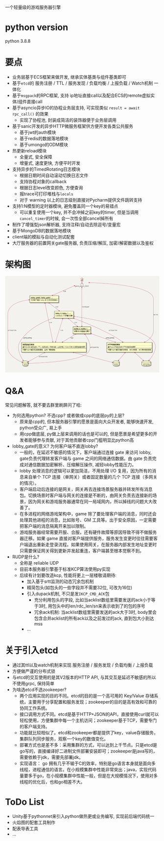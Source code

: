 一个轻量级的游戏服务器引擎


# python version

python 3.8.8


# 要点

- 业务层基于ECS框架来做开发, 继承实体基类与组件基类即可
- 基于`etcd`的 服务注册 / TTL / 服务发现 / 负载均衡 / 上报负载 / Watch机制 一体化
- 基于`msgpack`的RPC框架, 支持 ip地址直接call以及配合ECS的remote虚拟实体/组件直接call
- 基于asyncio异步IO的协程业务层支持, 可实现类似 `result = await rpc_call()` 的效果
    - 实现了协程池, 封装成简洁的装饰器便于业务层调用
- 基于sanic开发的异步HTTP微服务框架供方便开发各类公共服务
    - 基于jwt的auth模块
    - 基于redis的数据落地模块
    - 基于umongo的ODM模块
- 热更新reload模块
    - 全量式, 安全保障
    - 增量式, 速度更快, 方便平时开发
- 支持异步的TimedRotating日志模块
    - 根据日期时间自动滚动切换日志文件
    - 支持协程对象的callback
    - 根据日志level改变颜色, 方便查询
    - 报trace可打印堆栈与`locals`
    - 对于 warning 以上的日志级别直接对Pycharm提供文件跳转支持
- 支持1:N模型的定时器模块, 避免覆盖同一个key的易错点 
    - 可以重复使用一个key, 并不会冲掉之前key的timer, 但是当调用`cancel_timer`的时候, 会一次性全部cancel掉所有
- 制作了增强型json解析器, 支持注释/自动去除逗号/变量宏
- 基于MongoDB的数据落地模块
- client端的模拟与自动化测试配套
- 大厅服务器的前置网关gate服务器, 负责压缩/解压, 加密/解密数据以及鉴权


# 架构图

![](/img/img_1.png)

# Q&A

常见问题解答, 就不要去群里刷屏问了哈:  
* 为何选用python? 不选cpp? 或者做成cpp的底层py的上层?
    * 原来是cpp的, 但本服务器引擎的愿景是面向大众开发者, 能够快速开发, python受众广, 易上手
    * 用cpp做底层, py做上层来调用的话也是可以的, 但是愿景是希望更多的开发者能够参与贡献, 对于其他贡献者cpp门槛明显比python高
* lobby_gate的意义? 为何客户端不直连lobby?
    * 一般的，在延迟不敏感的情况下，客户端通过连接 gate 来访问 lobby, gate负责代理转发客户端与 game 之间的网络通信数据。由 gate 负责完成对通信数据加密解析、压缩解压操作, 减轻lobby性能压力。
    * lobby 处理消息的逻辑可以更加简洁，不用处理 I/O 复用，因为所有的消息来自单个 TCP 连接（单网关）或者固定数量的几个 TCP 连接（多网关的情况）。
    * 客户端启动后连接的是网关，网关再去连接场景服务器并转发所有消息包。切换场景时客户端与网关的连接是不断的，由网关负责去连接新的场景，因为网关和游戏服务器通常在同一局域网内，所以掉线的问题大大改善了。
    * 在多进程的网络游戏架构中，game 除了要处理客户端的消息，同时还会处理其他进程的消息，比如账号、GM 工具等。出于安全原因，一定需要把客户端的消息隔离开来加以限制。
    * 游戏服务器经常需要开服、合服，还有硬件故障等原因导致不得不做服务器迁移。如果 game 直接对客户端提供服务，服务发生变更时往往需要客户端退出重新走登录流程。如果使用网关，在服务器内部发生地址变更时只需要保证网关得到更新并发起重连，客户端甚至根本觉察不到。
* RUDP是什么?
    * 全称是 reliable UDP
    * 目前本服务器引擎基于标准KCP算法使用py实现
    * 后续有计划要改造kcp, 性能将更上一层楼敬请期待:
        * 加入基于srtt监测的动态冗余包机制
        * 精简包头(如包头的一些字段并不需要32位, 可改为16位)
        * 引入dupack机制, 不只是发`IKCP_CMD_ACK`包
            * 充分利用包头的字段, 比如当acklist数组里需要发送的ack小于等于3时, 用包头中的len/rdc_len/sn来表示收到了的包的序号
            * 冗余ack机制: 当acklist数组里需要发送的ack大于3时, body里会包含合并acklist的所有ack以及之前发过的ack, 直到包大小到达mss
        * ...


# 关于引入etcd

* 通过其ttl以及watch机制来实现 服务注册 / 服务发现 / 负载均衡 / 上报负载
* 方便做严谨的分布式锁
* 与etcd的交互使用的是其V2版本的HTTP API, 与其交互是延迟不敏感的所以不使用grpc, 保持简单
* 为啥选etcd不选zookeeper?
    * 两个应用实现的目的不同。etcd的目的是一个高可用的 Key/Value 存储系统，主要用于分享配置和服务发现；zookeeper的目的是高有效和可靠的协同工作系统。
    * 接口调用方式不同。etcd是基于HTTP+JSON的API，直接使用curl就可以轻松使用，方便集群中每一个主机访问；zookeeper基于TCP，需要专门的客户端支持。
    * 功能就比较相似了。etcd和zookeeper都是提供了key，value存储服务，集群队列同步服务，观察一个key的数值变化。
    * 部署方式也是差不多：采用集群的方式，可以达到上千节点。只是etcd是go写的，直接编译好二进制文件部署安装即可；zookeeper是java写的，需要依赖于jdk，需要先部署jdk。
    * 实现语言： go 拥有几乎不输于C的效率，特别是go语言本身就是面向多线程，进程通信的语言。在小规模集群中性能非常突出；java，实现代码量要多于go，在小规模集群中性能一般，但是在大规模情况下，使用对多线程的优化后，也和go相差不大。


# ToDo List

- Unity基于pythonnet来引入python做热更或业务编写, 实现前后端代码统一
- 火焰图的配套工具制作
- 配表导表工具
- ...


